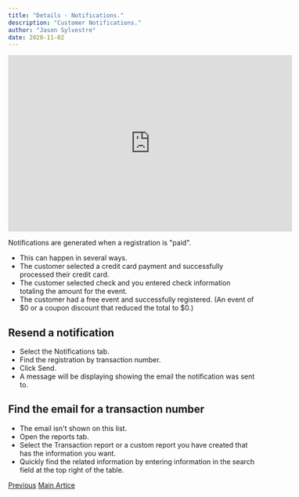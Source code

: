 ```yaml
---
title: "Details - Notifications."
description: "Customer Notifications."
author: "Jason Sylvestre"
date: 2020-11-02
---
```


<iframe id="kaltura_player" src="https://cdnapisec.kaltura.com/p/1770401/sp/177040100/embedIframeJs/uiconf_id/29032722/partner_id/1770401?iframeembed=true&playerId=kaltura_player&entry_id=1_7zfd9xw1&flashvars[mediaProtocol]=rtmp&amp;flashvars[streamerType]=rtmp&amp;flashvars[streamerUrl]=rtmp://www.kaltura.com:1935&amp;flashvars[rtmpFlavors]=1&amp;flashvars[localizationCode]=en&amp;flashvars[leadWithHTML5]=true&amp;flashvars[sideBarContainer.plugin]=true&amp;flashvars[sideBarContainer.position]=left&amp;flashvars[sideBarContainer.clickToClose]=true&amp;flashvars[chapters.plugin]=true&amp;flashvars[chapters.layout]=vertical&amp;flashvars[chapters.thumbnailRotator]=false&amp;flashvars[streamSelector.plugin]=true&amp;flashvars[EmbedPlayer.SpinnerTarget]=videoHolder&amp;flashvars[dualScreen.plugin]=true&amp;flashvars[Kaltura.addCrossoriginToIframe]=true&amp;&wid=1_5nmsizkz" width="580" height="360" allowfullscreen webkitallowfullscreen mozAllowFullScreen allow="autoplay *; fullscreen *; encrypted-media *" sandbox="allow-forms allow-same-origin allow-scripts allow-top-navigation allow-pointer-lock allow-popups allow-modals allow-orientation-lock allow-popups-to-escape-sandbox allow-presentation allow-top-navigation-by-user-activation" frameborder="0" title="Kaltura Player"></iframe>

Notifications are generated when a registration is "paid".

- This can happen in several ways.
- The customer selected a credit card payment and successfully processed their credit card.
- The customer selected check and you entered check information totaling the amount for the event.
- The customer had a free event and successfully registered. (An event of $0 or a coupon discount that reduced the total to $0.)

## Resend a notification

- Select the Notifications tab.
- Find the registration by transaction number.
- Click Send.
- A message will be displaying showing the email the notification was sent to.

## Find the email for a transaction number

- The email isn't shown on this list.
- Open the reports tab.
- Select the Transaction report or a custom report you have created that has the information you want.
- Quickly find the related information by entering information in the search field at the top right of the table.

<div class="markdown-nav"><a href="/documentation/registration/details-refunds" class="btn btn-outline btn-error"> Previous</a> <a href="/documentation/registration/getting-started" class="btn btn-outline btn-error">Main Artice</a></div>

